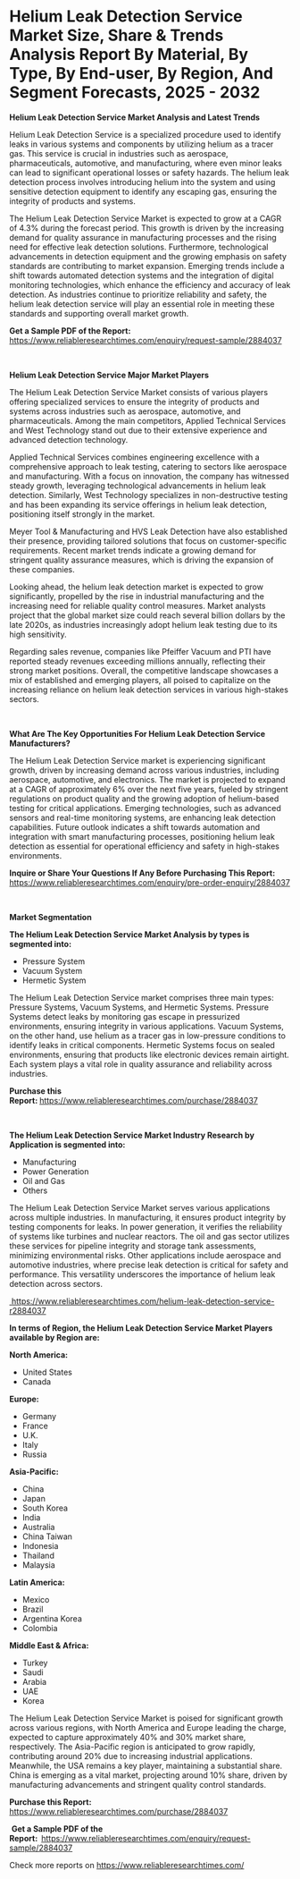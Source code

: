 <p><h1>Helium Leak Detection Service Market Size, Share & Trends Analysis Report By Material, By Type, By End-user, By Region, And Segment Forecasts, 2025 - 2032</h1></p><p><strong>Helium Leak Detection Service Market Analysis and Latest Trends</strong></p>
<p><p>Helium Leak Detection Service is a specialized procedure used to identify leaks in various systems and components by utilizing helium as a tracer gas. This service is crucial in industries such as aerospace, pharmaceuticals, automotive, and manufacturing, where even minor leaks can lead to significant operational losses or safety hazards. The helium leak detection process involves introducing helium into the system and using sensitive detection equipment to identify any escaping gas, ensuring the integrity of products and systems.</p><p>The Helium Leak Detection Service Market is expected to grow at a CAGR of 4.3% during the forecast period. This growth is driven by the increasing demand for quality assurance in manufacturing processes and the rising need for effective leak detection solutions. Furthermore, technological advancements in detection equipment and the growing emphasis on safety standards are contributing to market expansion. Emerging trends include a shift towards automated detection systems and the integration of digital monitoring technologies, which enhance the efficiency and accuracy of leak detection. As industries continue to prioritize reliability and safety, the helium leak detection service will play an essential role in meeting these standards and supporting overall market growth.</p></p>
<p><strong>Get a Sample PDF of the Report:&nbsp;</strong> <a href="https://www.reliableresearchtimes.com/enquiry/request-sample/2884037?utm_campaign=2722&utm_medium=2&utm_source=Github&utm_content=ia&utm_term=13032025&utm_id=helium-leak-detection-service">https://www.reliableresearchtimes.com/enquiry/request-sample/2884037</a></p>
<p>&nbsp;</p>
<p><strong>Helium Leak Detection Service Major Market Players</strong></p>
<p><p>The Helium Leak Detection Service Market consists of various players offering specialized services to ensure the integrity of products and systems across industries such as aerospace, automotive, and pharmaceuticals. Among the main competitors, Applied Technical Services and West Technology stand out due to their extensive experience and advanced detection technology.</p><p>Applied Technical Services combines engineering excellence with a comprehensive approach to leak testing, catering to sectors like aerospace and manufacturing. With a focus on innovation, the company has witnessed steady growth, leveraging technological advancements in helium leak detection. Similarly, West Technology specializes in non-destructive testing and has been expanding its service offerings in helium leak detection, positioning itself strongly in the market.</p><p>Meyer Tool & Manufacturing and HVS Leak Detection have also established their presence, providing tailored solutions that focus on customer-specific requirements. Recent market trends indicate a growing demand for stringent quality assurance measures, which is driving the expansion of these companies. </p><p>Looking ahead, the helium leak detection market is expected to grow significantly, propelled by the rise in industrial manufacturing and the increasing need for reliable quality control measures. Market analysts project that the global market size could reach several billion dollars by the late 2020s, as industries increasingly adopt helium leak testing due to its high sensitivity.</p><p>Regarding sales revenue, companies like Pfeiffer Vacuum and PTI have reported steady revenues exceeding millions annually, reflecting their strong market positions. Overall, the competitive landscape showcases a mix of established and emerging players, all poised to capitalize on the increasing reliance on helium leak detection services in various high-stakes sectors.</p></p>
<p>&nbsp;</p>
<p><strong>What Are The Key Opportunities For Helium Leak Detection Service Manufacturers?</strong></p>
<p><p>The Helium Leak Detection Service market is experiencing significant growth, driven by increasing demand across various industries, including aerospace, automotive, and electronics. The market is projected to expand at a CAGR of approximately 6% over the next five years, fueled by stringent regulations on product quality and the growing adoption of helium-based testing for critical applications. Emerging technologies, such as advanced sensors and real-time monitoring systems, are enhancing leak detection capabilities. Future outlook indicates a shift towards automation and integration with smart manufacturing processes, positioning helium leak detection as essential for operational efficiency and safety in high-stakes environments.</p></p>
<p><strong>Inquire or Share Your Questions If Any Before Purchasing This Report:</strong> <a href="https://www.reliableresearchtimes.com/enquiry/pre-order-enquiry/2884037?utm_campaign=2722&utm_medium=2&utm_source=Github&utm_content=ia&utm_term=13032025&utm_id=helium-leak-detection-service">https://www.reliableresearchtimes.com/enquiry/pre-order-enquiry/2884037</a></p>
<p>&nbsp;</p>
<p><strong>Market Segmentation</strong></p>
<p><strong>The Helium Leak Detection Service Market Analysis by types is segmented into:</strong></p>
<p><ul><li>Pressure System</li><li>Vacuum System</li><li>Hermetic System</li></ul></p>
<p><p>The Helium Leak Detection Service market comprises three main types: Pressure Systems, Vacuum Systems, and Hermetic Systems. Pressure Systems detect leaks by monitoring gas escape in pressurized environments, ensuring integrity in various applications. Vacuum Systems, on the other hand, use helium as a tracer gas in low-pressure conditions to identify leaks in critical components. Hermetic Systems focus on sealed environments, ensuring that products like electronic devices remain airtight. Each system plays a vital role in quality assurance and reliability across industries.</p></p>
<p><strong>Purchase this Report:&nbsp;</strong><a href="https://www.reliableresearchtimes.com/purchase/2884037?utm_campaign=2722&utm_medium=2&utm_source=Github&utm_content=ia&utm_term=13032025&utm_id=helium-leak-detection-service">https://www.reliableresearchtimes.com/purchase/2884037</a></p>
<p>&nbsp;</p>
<p><strong>The Helium Leak Detection Service Market Industry Research by Application is segmented into:</strong></p>
<p><ul><li>Manufacturing</li><li>Power Generation</li><li>Oil and Gas</li><li>Others</li></ul></p>
<p><p>The Helium Leak Detection Service Market serves various applications across multiple industries. In manufacturing, it ensures product integrity by testing components for leaks. In power generation, it verifies the reliability of systems like turbines and nuclear reactors. The oil and gas sector utilizes these services for pipeline integrity and storage tank assessments, minimizing environmental risks. Other applications include aerospace and automotive industries, where precise leak detection is critical for safety and performance. This versatility underscores the importance of helium leak detection across sectors.</p></p>
<p><a href="https://www.reliableresearchtimes.com/helium-leak-detection-service-r2884037?utm_campaign=2722&utm_medium=2&utm_source=Github&utm_content=ia&utm_term=13032025&utm_id=helium-leak-detection-service">&nbsp;https://www.reliableresearchtimes.com/helium-leak-detection-service-r2884037</a></p>
<p><strong>In terms of Region, the Helium Leak Detection Service Market Players available by Region are:</strong></p>
<p>
    <p> <strong> North America: </strong>
        <ul>
            <li>United States</li>
            <li>Canada</li>
        </ul>
        </p> 
    <p> <strong> Europe: </strong>
        <ul>
            <li>Germany</li>
            <li>France</li>
            <li>U.K.</li>
            <li>Italy</li>
            <li>Russia</li>
        </ul>
        </p> 
    <p> <strong> Asia-Pacific: </strong>
        <ul>
            <li>China</li>
            <li>Japan</li>
            <li>South Korea</li>
            <li>India</li>
            <li>Australia</li>
            <li>China Taiwan</li>
            <li>Indonesia</li>
            <li>Thailand</li>
            <li>Malaysia</li>
        </ul>
        </p> 
    <p> <strong> Latin America: </strong>
        <ul>
            <li>Mexico</li>
            <li>Brazil</li>
            <li>Argentina Korea</li>
            <li>Colombia</li>
        </ul>
        </p> 
    <p> <strong> Middle East & Africa: </strong>
        <ul>
            <li>Turkey</li>
            <li>Saudi</li>
            <li>Arabia</li>
            <li>UAE</li>
            <li>Korea</li>
        </ul>
    </p>
    </p>
<p><p>The Helium Leak Detection Service Market is poised for significant growth across various regions, with North America and Europe leading the charge, expected to capture approximately 40% and 30% market share, respectively. The Asia-Pacific region is anticipated to grow rapidly, contributing around 20% due to increasing industrial applications. Meanwhile, the USA remains a key player, maintaining a substantial share. China is emerging as a vital market, projecting around 10% share, driven by manufacturing advancements and stringent quality control standards.</p></p>
<p><strong>Purchase this Report: </strong><a href="https://www.reliableresearchtimes.com/purchase/2884037?utm_campaign=2722&utm_medium=2&utm_source=Github&utm_content=ia&utm_term=13032025&utm_id=helium-leak-detection-service">https://www.reliableresearchtimes.com/purchase/2884037</a></p>
<p>&nbsp;<strong>Get a Sample PDF of the Report:&nbsp;&nbsp;</strong><a href="https://www.reliableresearchtimes.com/enquiry/request-sample/2884037?utm_campaign=2722&utm_medium=2&utm_source=Github&utm_content=ia&utm_term=13032025&utm_id=helium-leak-detection-service">https://www.reliableresearchtimes.com/enquiry/request-sample/2884037</a></p>
<p><strong></strong></p>
<p>Check more reports on <a href="https://www.reliableresearchtimes.com/?utm_campaign=2722&utm_medium=2&utm_source=Github&utm_content=ia&utm_term=13032025&utm_id=helium-leak-detection-service">https://www.reliableresearchtimes.com/</a></p>